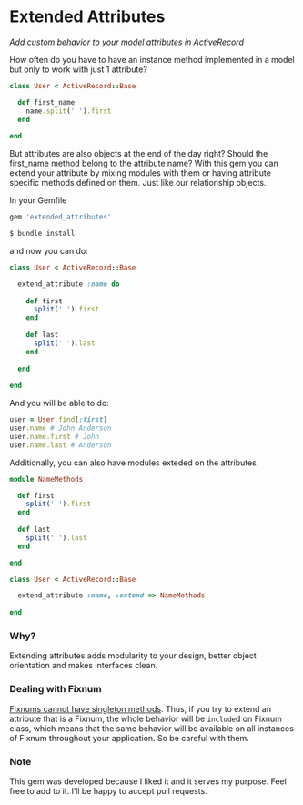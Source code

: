 # Extended Attributes
_Add custom behavior to your model attributes in ActiveRecord_

How often do you have to have an instance method implemented in a model but only to work with just 1 attribute?

```ruby 
class User < ActiveRecord::Base

  def first_name
    name.split(' ').first
  end
  
end 
```

But attributes are also objects at the end of the day right? Should the first_name method belong to the attribute name? With this gem you can extend your attribute by mixing modules with them or having attribute specific methods defined on them. Just like our relationship objects.

In your Gemfile

```ruby 
gem 'extended_attributes'
```


```bash 
$ bundle install
```

and now you can do:

```ruby 
class User < ActiveRecord::Base

  extend_attribute :name do
  
    def first
      split(' ').first
    end
  
    def last
      split(' ').last
    end
  
  end
  
end 
```

And you will be able to do:

```ruby 
user = User.find(:first) 
user.name # John Anderson 
user.name.first # John 
user.name.last # Anderson
```

Additionally, you can also have modules exteded on the attributes

```ruby 
module NameMethods

  def first
    split(' ').first
  end
  
  def last
    split(' ').last
  end

end

class User < ActiveRecord::Base

  extend_attribute :name, :extend => NameMethods
  
end
```

### Why?

Extending attributes adds modularity to your design, better object orientation and makes interfaces clean.

### Dealing with Fixnum

[Fixnums cannot have singleton methods](http://www.ruby-forum.com/topic/50170). Thus, if you try to extend an attribute that is a Fixnum, the whole behavior will be `include`d on Fixnum class, which means that the same behavior will be available on all instances of Fixnum throughout your application. So be careful with them.

### Note

This gem was developed because I liked it and it serves my purpose. Feel free to add to it. I’ll be happy to accept pull requests.